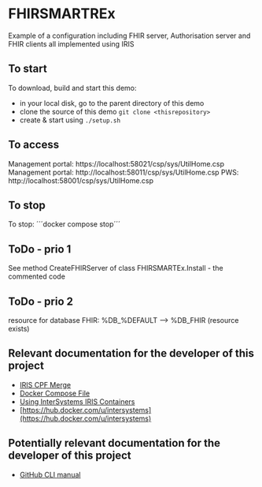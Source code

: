 # FHIRSMARTREx
Example of a configuration including FHIR server, Authorisation server and FHIR clients all implemented using IRIS

## To start

To download, build and start this demo:
* in your local disk, go to the parent directory of this demo
* clone the source of this demo
  `git clone <thisrepository>`
* create & start using
  `./setup.sh`

## To access

Management portal: https://localhost:58021/csp/sys/UtilHome.csp
Management portal: http://localhost:58011/csp/sys/UtilHome.csp
PWS: http://localhost:58001/csp/sys/UtilHome.csp

## To stop

To stop:
´´´docker compose stop´´´

## ToDo - prio 1

See method CreateFHIRServer of class FHIRSMARTEx.Install - the commented code

## ToDo - prio 2

resource for database FHIR: %DB_%DEFAULT --> %DB_FHIR (resource exists)

## Relevant documentation for the developer of this project
* [IRIS CPF Merge](https://docs.intersystems.com/irisforhealthlatest/csp/docbook/DocBook.UI.Page.cls?KEY=ACMF#ACMF_iris_customizing_useful_action)
* [Docker Compose File](https://docs.docker.com/compose/compose-file/)
* [Using InterSystems IRIS Containers](https://docs.intersystems.com/irisforhealthlatest/csp/docbook/DocBook.UI.Page.cls?KEY=ADOCK#ADOCK_iris)
* [https://hub.docker.com/u/intersystems](https://hub.docker.com/u/intersystems)

## Potentially relevant documentation for the developer of this project
* [GitHub CLI manual](https://cli.github.com/manual/)
